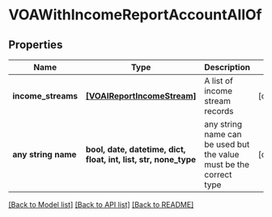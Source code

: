 # VOAWithIncomeReportAccountAllOf


## Properties
Name | Type | Description | Notes
------------ | ------------- | ------------- | -------------
**income_streams** | [**[VOAIReportIncomeStream]**](VOAIReportIncomeStream.md) | A list of income stream records | [optional] 
**any string name** | **bool, date, datetime, dict, float, int, list, str, none_type** | any string name can be used but the value must be the correct type | [optional]

[[Back to Model list]](../README.md#documentation-for-models) [[Back to API list]](../README.md#documentation-for-api-endpoints) [[Back to README]](../README.md)


